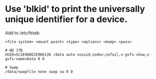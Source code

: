 # Use 'blkid' to print the universally unique identifier for a device.

Add to /etc/fstab:
 ```
<file system> <mount point> <type> <options> <dump> <pass>
 ```

 ```
 # HD 1TB
UUID=5C2E968E2E966136 /data auto nosuid,nodev,nofail,x-gvfs-show,x-gvfs-name=Data 0 0

# Swap
/data/swapfile none swap sw 0 0
 ```

